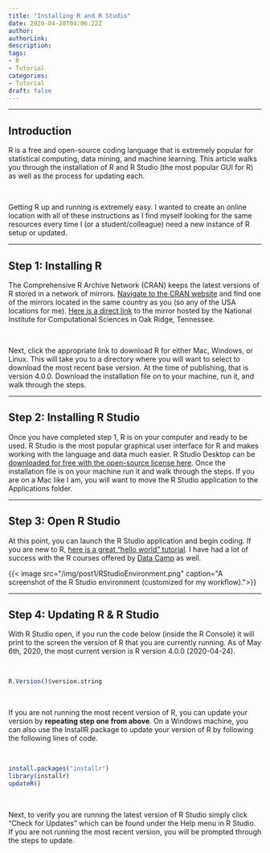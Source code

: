 ```yaml
---
title: "Installing R and R Studio"
date: 2020-04-20T04:06:22Z
author:
authorLink:
description:
tags:
- R
- Tutorial
categories:
- Tutorial
draft: false
---
```


***
## Introduction

R is a free and open-source coding language that is extremely popular for statistical computing, data mining, and machine learning.
This article walks you through the installation of R and R Studio (the most popular GUI for R) as well as the process for updating each.

&nbsp;

Getting R up and running is extremely easy.
I wanted to create an online location with all of these instructions as I find myself looking for the same resources every time I (or a student/colleague) need a new instance of R setup or updated.

***
## Step 1: Installing R

The Comprehensive R Archive Network (CRAN) keeps the latest versions of R stored in a network of mirrors.
[Navigate to the CRAN website](https://cran.r-project.org/mirrors.html) and find one of the mirrors located in the same country as you (so any of the USA locations for me).
[Here is a direct link](https://mirrors.nics.utk.edu/cran/) to the mirror hosted by the National Institute for Computational Sciences in Oak Ridge, Tennessee.

&nbsp;

Next, click the appropriate link to download R for either Mac, Windows, or Linux.
This will take you to a directory where you will want to select to download the most recent base version.
At the time of publishing, that is version 4.0.0.
Download the installation file on to your machine, run it, and walk through the steps.

***
## Step 2: Installing R Studio
Once you have completed step 1, R is on your computer and ready to be used.
R Studio is the most popular graphical user interface for R and makes working with the language and data much easier.
R Studio Desktop can be [downloaded for free with the open-source license here](https://rstudio.com/products/rstudio/download/#download).
Once the installation file is on your machine run it and walk through the steps.
If you are on a Mac like I am, you will want to move the R Studio application to the Applications folder.

***
## Step 3: Open R Studio
At this point, you can launch the R Studio application and begin coding.
If you are new to R, [here is a great “hello world” tutorial](https://www.tutorialspoint.com/r/r_basic_syntax.htm).
I have had a lot of success with the R courses offered by [Data Camp](https://www.datacamp.com/courses/free-introduction-to-r) as well.

{{< image src="/img/post1/RStudioEnvironment.png" caption="A screenshot of the R Studio environment (customized for my workflow).">}}

***
## Step 4: Updating R & R Studio
With R Studio open, if you run the code below (inside the R Console) it will print to the screen the version of R that you are currently running.
As of May 6th, 2020, the most current version is R version 4.0.0 (2020-04-24).

&nbsp;

```R
R.Version()$version.string
```

&nbsp;

If you are not running the most recent version of R, you can update your version by **repeating step one from above**.
On a Windows machine, you can also use the InstallR package to update your version of R by following the following lines of code.

&nbsp;

```R
install.packages("installr")
library(installr)
updateR()
```

&nbsp;

Next, to verify you are running the latest version of R Studio simply click “Check for Updates” which can be found under the Help menu in R Studio.
If you are not running the most recent version, you will be prompted through the steps to update.